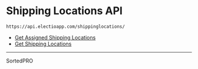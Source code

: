 # Shipping Locations API

`https://api.electioapp.com/shippinglocations/`

* [Get Assigned Shipping Locations](/api/shippingLocations/getAssignedShippingLocations.html)
* [Get Shipping Locations](/api/shippingLocations/getShippingLocations.html)

---

SortedPRO 